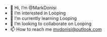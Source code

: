 - 👋 Hi, I’m @MarkDonisi
- 👀 I’m interested in Looping
- 🌱 I’m currently learning Looping
- 💞️ I’m looking to collaborate on Looping
- 📫 How to reach me mvdonisi@outlook.com

<!---
MarkDonisi/MarkDonisi is a ✨ special ✨ repository because its `README.md` (this file) appears on your GitHub profile.
You can click the Preview link to take a look at your changes.
--->
